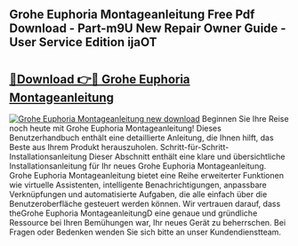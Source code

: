 ## Grohe Euphoria Montageanleitung Free Pdf Download - Part-m9U New Repair Owner Guide - User Service Edition ijaOT

# <h2><a href="http://df859w.blite.top/?on=Grohe+Euphoria+Montageanleitung">🔗Download 👉🔴 Grohe Euphoria Montageanleitung</a></h2>

[![Grohe Euphoria Montageanleitung new download](https://i.imgur.com/lujVjoI.png)](http://df859w.blite.top/?on=Grohe+Euphoria+Montageanleitung)
Beginnen Sie Ihre Reise noch heute mit Grohe Euphoria Montageanleitung! Dieses Benutzerhandbuch enthält eine detaillierte Anleitung, die Ihnen hilft, das Beste aus Ihrem Produkt herauszuholen. Schritt-für-Schritt-Installationsanleitung Dieser Abschnitt enthält eine klare und übersichtliche Installationsanleitung für Ihr neues Grohe Euphoria Montageanleitung. Grohe Euphoria Montageanleitung bietet eine Reihe erweiterter Funktionen wie virtuelle Assistenten, intelligente Benachrichtigungen, anpassbare Verknüpfungen und automatisierte Aufgaben, die alle einfach über die Benutzeroberfläche gesteuert werden können. Wir vertrauen darauf, dass theGrohe Euphoria MontageanleitungD eine genaue und gründliche Ressource bei Ihren Bemühungen war, Ihr neues Gerät zu beherrschen. Bei Fragen oder Bedenken wenden Sie sich bitte an unser Kundendienstteam.
